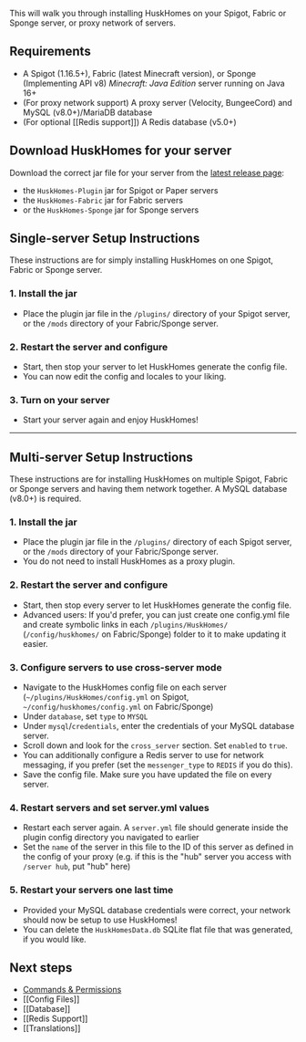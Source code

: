 This will walk you through installing HuskHomes on your Spigot, Fabric or Sponge server, or proxy network of servers.

## Requirements
* A Spigot (1.16.5+), Fabric (latest Minecraft version), or Sponge (Implementing API v8) _Minecraft: Java Edition_ server running on Java 16+
* (For proxy network support) A proxy server (Velocity, BungeeCord) and MySQL (v8.0+)/MariaDB database
* (For optional [[Redis support]]) A Redis database (v5.0+)

## Download HuskHomes for your server
Download the correct jar file for your server from the [latest release page](https://github.com/WiIIiam278/HuskHomes/releases/latest):
* the `HuskHomes-Plugin` jar for Spigot or Paper servers
* the `HuskHomes-Fabric` jar for Fabric servers
* or the `HuskHomes-Sponge` jar for Sponge servers

## Single-server Setup Instructions
These instructions are for simply installing HuskHomes on one Spigot, Fabric or Sponge server.

### 1. Install the jar
- Place the plugin jar file in the `/plugins/` directory of your Spigot server, or the `/mods` directory of your Fabric/Sponge server.
### 2. Restart the server and configure
- Start, then stop your server to let HuskHomes generate the config file.
- You can now edit the config and locales to your liking.
### 3. Turn on your server
- Start your server again and enjoy HuskHomes!

-----

## Multi-server Setup Instructions
These instructions are for installing HuskHomes on multiple Spigot, Fabric or Sponge servers and having them network together. A MySQL database (v8.0+) is required.

### 1. Install the jar
- Place the plugin jar file in the `/plugins/` directory of each Spigot server, or the `/mods` directory of your Fabric/Sponge server.
- You do not need to install HuskHomes as a proxy plugin.
### 2. Restart the server and configure
- Start, then stop every server to let HuskHomes generate the config file.
- Advanced users: If you'd prefer, you can just create one config.yml file and create symbolic links in each `/plugins/HuskHomes/` (`/config/huskhomes/` on Fabric/Sponge) folder to it to make updating it easier.
### 3. Configure servers to use cross-server mode
- Navigate to the HuskHomes config file on each server (`~/plugins/HuskHomes/config.yml` on Spigot, `~/config/huskhomes/config.yml` on Fabric/Sponge)
- Under `database`, set `type` to `MYSQL`
- Under `mysql`/`credentials`, enter the credentials of your MySQL database server.
- Scroll down and look for the `cross_server` section. Set `enabled` to `true`.
- You can additionally configure a Redis server to use for network messaging, if you prefer (set the `messenger_type` to `REDIS` if you do this).
- Save the config file. Make sure you have updated the file on every server.
### 4. Restart servers and set server.yml values
- Restart each server again. A `server.yml` file should generate inside the plugin config directory you navigated to earlier
- Set the `name` of the server in this file to the ID of this server as defined in the config of your proxy (e.g. if this is the "hub" server you access with `/server hub`, put "hub" here)
### 5. Restart your servers one last time
- Provided your MySQL database credentials were correct, your network should now be setup to use HuskHomes!
- You can delete the `HuskHomesData.db` SQLite flat file that was generated, if you would like.

## Next steps
* [Commands & Permissions](Commands)
* [[Config Files]]
* [[Database]]
* [[Redis Support]]
* [[Translations]]